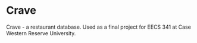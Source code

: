 # Crave
Crave - a restaurant database. Used as a final project for EECS 341 at Case Western Reserve University.
